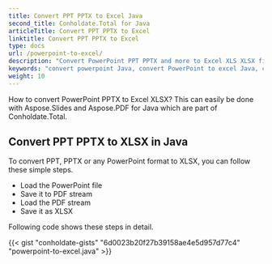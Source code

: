 ```yaml
---
title: Convert PPT PPTX to Excel Java
second_title: Conholdate.Total for Java
articleTitle: Convert PPT PPTX to Excel
linktitle: Convert PPT PPTX to Excel
type: docs
url: /powerpoint-to-excel/
description: "Convert PowerPoint PPT PPTX and more to Excel XLS XLSX file formats in Java."
keywords: "convert powerpoint Java, convert PowerPoint to excel Java, convert pptx to xlsx Java, convert ppt to xls Java, Java convert ppt pptx, ppt to xlsx java, pptx to xlsx eclipse java, Java converter for ppt, Java converter for pptx, pptx to excel Java, slides to sheets"
weight: 10
---
```


How to convert PowerPoint PPTX to Excel XLSX? This can easily be done with Aspose.Slides and Aspose.PDF for Java which are part of Conholdate.Total.

## **Convert PPT PPTX to XLSX in Java**
To convert PPT, PPTX or any PowerPoint format to XLSX, you can follow these simple steps.

- Load the PowerPoint file 
- Save it to PDF stream
- Load the PDF stream
- Save it as XLSX

Following code shows these steps in detail.

{{< gist "conholdate-gists" "6d0023b20f27b39158ae4e5d957d77c4" "powerpoint-to-excel.java" >}}